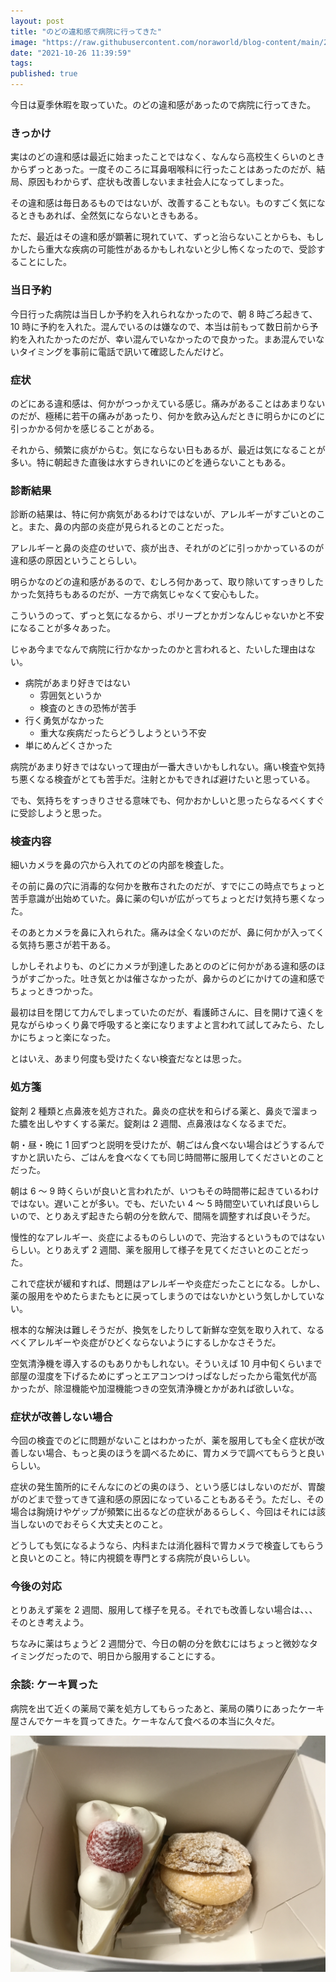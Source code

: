```yaml
---
layout: post
title: "のどの違和感で病院に行ってきた"
image: "https://raw.githubusercontent.com/noraworld/blog-content/main/2021-10-26-otorhinolaryngology/IMG_0521.jpg"
date: "2021-10-26 11:39:59"
tags:
published: true
---
```


今日は夏季休暇を取っていた。のどの違和感があったので病院に行ってきた。

### きっかけ
実はのどの違和感は最近に始まったことではなく、なんなら高校生くらいのときからずっとあった。一度そのころに耳鼻咽喉科に行ったことはあったのだが、結局、原因もわからず、症状も改善しないまま社会人になってしまった。

その違和感は毎日あるものではないが、改善することもない。ものすごく気になるときもあれば、全然気にならないときもある。

ただ、最近はその違和感が顕著に現れていて、ずっと治らないことからも、もしかしたら重大な疾病の可能性があるかもしれないと少し怖くなったので、受診することにした。

### 当日予約
今日行った病院は当日しか予約を入れられなかったので、朝 8 時ごろ起きて、10 時に予約を入れた。混んでいるのは嫌なので、本当は前もって数日前から予約を入れたかったのだが、幸い混んでいなかったので良かった。まあ混んでいないタイミングを事前に電話で訊いて確認したんだけど。

### 症状
のどにある違和感は、何かがつっかえている感じ。痛みがあることはあまりないのだが、極稀に若干の痛みがあったり、何かを飲み込んだときに明らかにのどに引っかかる何かを感じることがある。

それから、頻繁に痰がからむ。気にならない日もあるが、最近は気になることが多い。特に朝起きた直後は水すらきれいにのどを通らないこともある。

### 診断結果
診断の結果は、特に何か病気があるわけではないが、アレルギーがすごいとのこと。また、鼻の内部の炎症が見られるとのことだった。

アレルギーと鼻の炎症のせいで、痰が出き、それがのどに引っかかっているのが違和感の原因ということらしい。

明らかなのどの違和感があるので、むしろ何かあって、取り除いてすっきりしたかった気持ちもあるのだが、一方で病気じゃなくて安心もした。

こういうのって、ずっと気になるから、ポリープとかガンなんじゃないかと不安になることが多々あった。

じゃあ今までなんで病院に行かなかったのかと言われると、たいした理由はない。

* 病院があまり好きではない
    * 雰囲気というか
    * 検査のときの恐怖が苦手
* 行く勇気がなかった
    * 重大な疾病だったらどうしようという不安
* 単にめんどくさかった

病院があまり好きではないって理由が一番大きいかもしれない。痛い検査や気持ち悪くなる検査がとても苦手だ。注射とかもできれば避けたいと思っている。

でも、気持ちをすっきりさせる意味でも、何かおかしいと思ったらなるべくすぐに受診しようと思った。

### 検査内容
細いカメラを鼻の穴から入れてのどの内部を検査した。

その前に鼻の穴に消毒的な何かを散布されたのだが、すでにこの時点でちょっと苦手意識が出始めていた。鼻に薬の匂いが広がってちょっとだけ気持ち悪くなった。

そのあとカメラを鼻に入れられた。痛みは全くないのだが、鼻に何かが入ってくる気持ち悪さが若干ある。

しかしそれよりも、のどにカメラが到達したあとののどに何かがある違和感のほうがすごかった。吐き気とかは催さなかったが、鼻からのどにかけての違和感でちょっときつかった。

最初は目を閉じて力んでしまっていたのだが、看護師さんに、目を開けて遠くを見ながらゆっくり鼻で呼吸すると楽になりますよと言われて試してみたら、たしかにちょっと楽になった。

とはいえ、あまり何度も受けたくない検査だなとは思った。

### 処方箋
錠剤 2 種類と点鼻液を処方された。鼻炎の症状を和らげる薬と、鼻炎で溜まった膿を出しやすくする薬だ。錠剤は 2 週間、点鼻液はなくなるまでだ。

朝・昼・晩に 1 回ずつと説明を受けたが、朝ごはん食べない場合はどうするんですかと訊いたら、ごはんを食べなくても同じ時間帯に服用してくださいとのことだった。

朝は 6 〜 9 時くらいが良いと言われたが、いつもその時間帯に起きているわけではない。遅いことが多い。でも、だいたい 4 〜 5 時間空いていれば良いらしいので、とりあえず起きたら朝の分を飲んで、間隔を調整すれば良いそうだ。

慢性的なアレルギー、炎症によるものらしいので、完治するというものではないらしい。とりあえず 2 週間、薬を服用して様子を見てくださいとのことだった。

これで症状が緩和すれば、問題はアレルギーや炎症だったことになる。しかし、薬の服用をやめたらまたもとに戻ってしまうのではないかという気しかしていない。

根本的な解決は難しそうだが、換気をしたりして新鮮な空気を取り入れて、なるべくアレルギーや炎症がひどくならないようにするしかなさそうだ。

空気清浄機を導入するのもありかもしれない。そういえば 10 月中旬くらいまで部屋の湿度を下げるためにずっとエアコンつけっぱなしだったから電気代が高かったが、除湿機能や加湿機能つきの空気清浄機とかがあれば欲しいな。

### 症状が改善しない場合
今回の検査でのどに問題がないことはわかったが、薬を服用しても全く症状が改善しない場合、もっと奥のほうを調べるために、胃カメラで調べてもらうと良いらしい。

症状の発生箇所的にそんなにのどの奥のほう、という感じはしないのだが、胃酸がのどまで登ってきて違和感の原因になっていることもあるそう。ただし、その場合は胸焼けやゲップが頻繁に出るなどの症状があるらしく、今回はそれには該当しないのでおそらく大丈夫とのこと。

どうしても気になるようなら、内科または消化器科で胃カメラで検査してもらうと良いとのこと。特に内視鏡を専門とする病院が良いらしい。

### 今後の対応
とりあえず薬を 2 週間、服用して様子を見る。それでも改善しない場合は、、、そのとき考えよう。

ちなみに薬はちょうど 2 週間分で、今日の朝の分を飲むにはちょっと微妙なタイミングだったので、明日から服用することにする。

### 余談: ケーキ買った
病院を出て近くの薬局で薬を処方してもらったあと、薬局の隣りにあったケーキ屋さんでケーキを買ってきた。ケーキなんて食べるの本当に久々だ。

![ショートケーキシューパリジャン](https://raw.githubusercontent.com/noraworld/blog-content/main/2021-10-26-otorhinolaryngology/IMG_0521.jpg)
